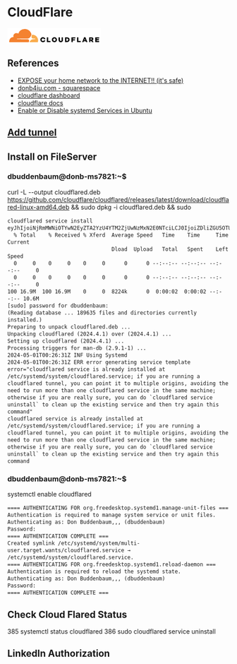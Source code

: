 # CloudFlare
![alt text](image-2.png)
## References

- [EXPOSE your home network to the INTERNET!! (it's safe)](https://youtu.be/ey4u7OUAF3c?si=pG8kaM5rGudSARnF)
- [donb4iu.com - squarespace](https://account.squarespace.com/domains/managed/donb4iu.com)
- [cloudflare dashboard](https://dash.cloudflare.com/64f1cb9607a2e06c58a36f507317a457)
- [cloudflare docs](https://developers.cloudflare.com/)
- [Enable or Disable systemd Services in Ubuntu](https://learnubuntu.com/enable-disable-systemd-services/)

## [Add tunnel](https://one.dash.cloudflare.com/64f1cb9607a2e06c58a36f507317a457/networks/tunnels)

## Install on FileServer

### dbuddenbaum@donb-ms7821:~$ 
curl -L --output cloudflared.deb https://github.com/cloudflare/cloudflared/releases/latest/download/cloudflared-linux-amd64.deb &&  sudo dpkg -i cloudflared.deb &&  sudo 
```
cloudflared service install eyJhIjoiNjRmMWNiOTYwN2EyZTA2YzU4YTM2ZjUwNzMxN2E0NTciLCJ0IjoiZDliZGU5OTUtZjVhMy00MDVmLWJhZGYtM2ZhYWNkZGFhMDlhIiwicyI6IllUUTNNR1E1TVdJdE4yUTFOeTAwTjJSa0xUZ3lOemd0WkdNME1HSmtNR00xTURabCJ9
  % Total    % Received % Xferd  Average Speed   Time    Time     Time  Current
                                 Dload  Upload   Total   Spent    Left  Speed
  0     0    0     0    0     0      0      0 --:--:-- --:--:-- --:--:--     0
  0     0    0     0    0     0      0      0 --:--:-- --:--:-- --:--:--     0
100 16.9M  100 16.9M    0     0  8224k      0  0:00:02  0:00:02 --:--:-- 10.6M
[sudo] password for dbuddenbaum:
(Reading database ... 189635 files and directories currently installed.)
Preparing to unpack cloudflared.deb ...
Unpacking cloudflared (2024.4.1) over (2024.4.1) ...
Setting up cloudflared (2024.4.1) ...
Processing triggers for man-db (2.9.1-1) ...
2024-05-01T00:26:31Z INF Using Systemd
2024-05-01T00:26:31Z ERR error generating service template error="cloudflared service is already installed at /etc/systemd/system/cloudflared.service; if you are running a cloudflared tunnel, you can point it to multiple origins, avoiding the need to run more than one cloudflared service in the same machine; otherwise if you are really sure, you can do `cloudflared service uninstall` to clean up the existing service and then try again this command"
cloudflared service is already installed at /etc/systemd/system/cloudflared.service; if you are running a cloudflared tunnel, you can point it to multiple origins, avoiding the need to run more than one cloudflared service in the same machine; otherwise if you are really sure, you can do `cloudflared service uninstall` to clean up the existing service and then try again this command
```
### dbuddenbaum@donb-ms7821:~$ 
systemctl enable cloudflared

```
==== AUTHENTICATING FOR org.freedesktop.systemd1.manage-unit-files ===
Authentication is required to manage system service or unit files.
Authenticating as: Don Buddenbaum,,, (dbuddenbaum)
Password:
==== AUTHENTICATION COMPLETE ===
Created symlink /etc/systemd/system/multi-user.target.wants/cloudflared.service → /etc/systemd/system/cloudflared.service.
==== AUTHENTICATING FOR org.freedesktop.systemd1.reload-daemon ===
Authentication is required to reload the systemd state.
Authenticating as: Don Buddenbaum,,, (dbuddenbaum)
Password:
==== AUTHENTICATION COMPLETE ===
```
## Check Cloud Flared Status

385  systemctl status cloudflared
386  sudo cloudflared service uninstall

## LinkedIn Authorization